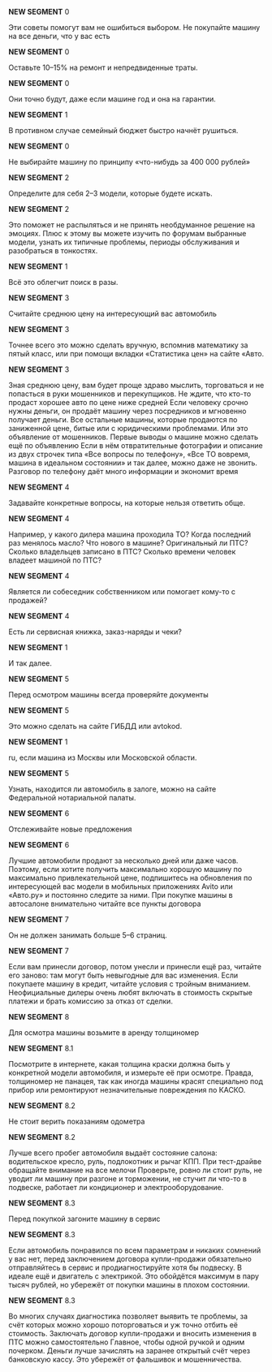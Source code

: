 **NEW SEGMENT** 0

 Эти советы помогут вам не ошибиться выбором. Не покупайте машину на все деньги, что у вас есть


**NEW SEGMENT** 0

Оставьте 10–15% на ремонт и непредвиденные траты.

**NEW SEGMENT** 0

 Они точно будут, даже если машине год и она на гарантии.

**NEW SEGMENT** 1

 В противном случае семейный бюджет быстро начнёт рушиться.

**NEW SEGMENT** 0

 Не выбирайте машину по принципу «что-нибудь за 400 000 рублей»


**NEW SEGMENT** 2

Определите для себя 2–3 модели, которые будете искать.

**NEW SEGMENT** 2

 Это поможет не распыляться и не принять необдуманное решение на эмоциях. Плюс к этому вы можете изучить по форумам выбранные модели, узнать их типичные проблемы, периоды обслуживания и разобраться в тонкостях.

**NEW SEGMENT** 1

 Всё это облегчит поиск в разы.

**NEW SEGMENT** 3

 Считайте среднюю цену на интересующий вас автомобиль


**NEW SEGMENT** 3

Точнее всего это можно сделать вручную, вспомнив математику за пятый класс, или при помощи вкладки «Статистика цен» на сайте «Авто.

**NEW SEGMENT** 3

 Зная среднюю цену, вам будет проще здраво мыслить, торговаться и не попасться в руки мошенников и перекупщиков. Не ждите, что кто-то продаст хорошее авто по цене ниже средней
Если человеку срочно нужны деньги, он продаёт машину через посредников и мгновенно получает деньги. Все остальные машины, которые продаются по заниженной цене, битые или с юридическими проблемами. Или это объявление от мошенников. Первые выводы о машине можно сделать ещё по объявлению
Если в нём отвратительные фотографии и описание из двух строчек типа «Все вопросы по телефону», «Все ТО вовремя, машина в идеальном состоянии» и так далее, можно даже не звонить. Разговор по телефону даёт много информации и экономит время


**NEW SEGMENT** 4

Задавайте конкретные вопросы, на которые нельзя ответить обще.

**NEW SEGMENT** 4

 Например, у какого дилера машина проходила ТО? Когда последний раз менялось масло? Что нового в машине? Оригинальный ли ПТС? Сколько владельцев записано в ПТС? Сколько времени человек владеет машиной по ПТС?

**NEW SEGMENT** 4

 Является ли собеседник собственником или помогает кому-то с продажей?

**NEW SEGMENT** 4

 Есть ли сервисная книжка, заказ-наряды и чеки?

**NEW SEGMENT** 1

 И так далее.

**NEW SEGMENT** 5

 Перед осмотром машины всегда проверяйте документы


**NEW SEGMENT** 5

Это можно сделать на сайте ГИБДД или avtokod.

**NEW SEGMENT** 1

ru, если машина из Москвы или Московской области.

**NEW SEGMENT** 5

 Узнать, находится ли автомобиль в залоге, можно на сайте Федеральной нотариальной палаты.

**NEW SEGMENT** 6

 Отслеживайте новые предложения


**NEW SEGMENT** 6

Лучшие автомобили продают за несколько дней или даже часов. Поэтому, если хотите получить максимально хорошую машину по максимально привлекательной цене, подпишитесь на обновления по интересующей вас модели в мобильных приложениях Avito или «Авто.ру» и постоянно следите за ними. При покупке машины в автосалоне внимательно читайте все пункты договора


**NEW SEGMENT** 7

Он не должен занимать больше 5–6 страниц.

**NEW SEGMENT** 7

 Если вам принесли договор, потом унесли и принесли ещё раз, читайте его заново: там могут быть невыгодные для вас изменения. Если покупаете машину в кредит, читайте условия с тройным вниманием. Неофициальные дилеры очень любят включать в стоимость скрытые платежи и брать комиссию за отказ от сделки.

**NEW SEGMENT** 8

 Для осмотра машины возьмите в аренду толщиномер


**NEW SEGMENT** 8.1

Посмотрите в интернете, какая толщина краски должна быть у конкретной модели автомобиля, и измерьте её при осмотре. Правда, толщиномер не панацея, так как иногда машины красят специально под прибор или ремонтируют незначительные повреждения по КАСКО.

**NEW SEGMENT** 8.2

 Не стоит верить показаниям одометра


**NEW SEGMENT** 8.2

Лучше всего пробег автомобиля выдаёт состояние салона: водительское кресло, руль, подлокотник и рычаг КПП. При тест-драйве обращайте внимание на все мелочи
Проверьте, ровно ли стоит руль, не уводит ли машину при разгоне и торможении, не стучит ли что-то в подвеске, работает ли кондиционер и электрооборудование.

**NEW SEGMENT** 8.3

 Перед покупкой загоните машину в сервис


**NEW SEGMENT** 8.3

Если автомобиль понравился по всем параметрам и никаких сомнений у вас нет, перед заключением договора купли-продажи обязательно отправляйтесь в сервис и продиагностируйте хотя бы подвеску. В идеале ещё и двигатель с электрикой. Это обойдётся максимум в пару тысяч рублей, но убережёт от покупки машины в плохом состоянии.

**NEW SEGMENT** 8.3

 Во многих случаях диагностика позволяет выявить те проблемы, за счёт которых можно хорошо поторговаться и уж точно отбить её стоимость. Заключать договор купли-продажи и вносить изменения в ПТС можно самостоятельно
Главное, чтобы одной ручкой и одним почерком. Деньги лучше зачислять на заранее открытый счёт через банковскую кассу. Это убережёт от фальшивок и мошенничества.

